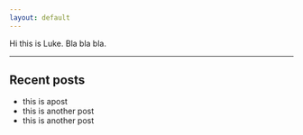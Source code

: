 ```yaml
---
layout: default
---
```


Hi this is Luke. Bla bla bla.
<hr />

## Recent posts

- this is apost
- this is another post
- this is another post
